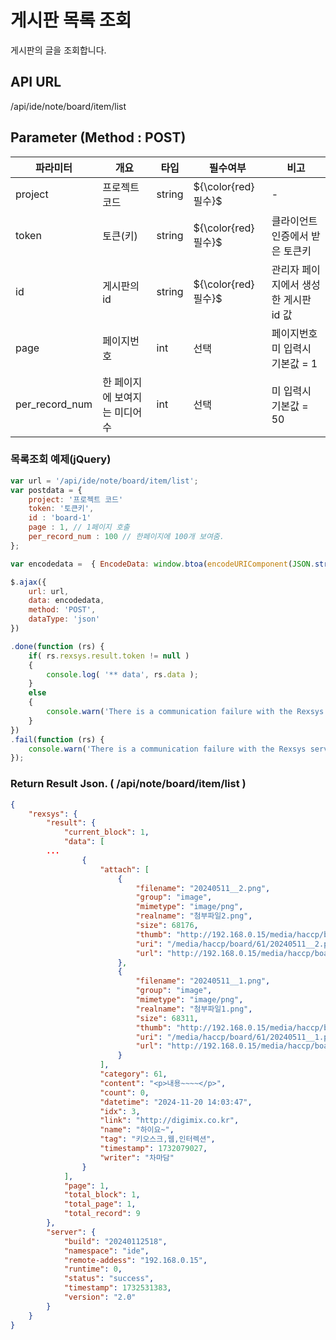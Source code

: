 게시판 목록 조회
==========================

게시판의 글을 조회합니다.

## API URL

/api/ide/note/board/item/list

## Parameter (Method : POST)

|파라미터|개요|타입|필수여부|비고|
|---|---|---|---|---|
|project|프로젝트 코드|string|${\color{red}필수}$|-|
|token|토큰(키)|string|${\color{red}필수}$|클라이언트 인증에서 받은 토큰키|
|id|게시판의 id|string|${\color{red}필수}$|관리자 페이지에서 생성한 게시판 id 값|
|page|페이지번호|int|선택|페이지번호 미 입력시 기본값 = 1 |
|per_record_num|한 페이지에 보여지는 미디어수|int|선택|미 입력시 기본값 = 50|

### 목록조회 예제(jQuery)

```javascript
var url = '/api/ide/note/board/item/list';
var postdata = {
	project: '프로젝트 코드'
	token: '토큰키',
	id : 'board-1'
	page : 1, // 1페이지 호출
	per_record_num : 100 // 한페이지에 100개 보여줌.
};

var encodedata =  { EncodeData: window.btoa(encodeURIComponent(JSON.stringify( postdata ))) };

$.ajax({
	url: url,
	data: encodedata,
	method: 'POST',
	dataType: 'json'
})

.done(function (rs) {
	if( rs.rexsys.result.token != null )
	{
		console.log( '** data', rs.data );	
	}
	else
	{
		console.warn('There is a communication failure with the Rexsys server.');
	}
})
.fail(function (rs) {
	console.warn('There is a communication failure with the Rexsys server.');
});
```

### Return Result Json. ( /api/note/board/item/list )

```json
{
    "rexsys": {
        "result": {
            "current_block": 1,
            "data": [
		...
                {
                    "attach": [
                        {
                            "filename": "20240511__2.png",
                            "group": "image",
                            "mimetype": "image/png",
                            "realname": "첨부파일2.png",
                            "size": 68176,
                            "thumb": "http://192.168.0.15/media/haccp/board/61/thumb_20240511__2.png",
                            "uri": "/media/haccp/board/61/20240511__2.png",
                            "url": "http://192.168.0.15/media/haccp/board/61/20240511__2.png"
                        },
                        {
                            "filename": "20240511__1.png",
                            "group": "image",
                            "mimetype": "image/png",
                            "realname": "첨부파일1.png",
                            "size": 68311,
                            "thumb": "http://192.168.0.15/media/haccp/board/61/thumb_20240511__1.png",
                            "uri": "/media/haccp/board/61/20240511__1.png",
                            "url": "http://192.168.0.15/media/haccp/board/61/20240511__1.png"
                        }
                    ],
                    "category": 61,
                    "content": "<p>내용~~~~</p>",
                    "count": 0,
                    "datetime": "2024-11-20 14:03:47",
                    "idx": 3,
                    "link": "http://digimix.co.kr",
                    "name": "하이요~",
                    "tag": "키오스크,웹,인터렉션",
                    "timestamp": 1732079027,
                    "writer": "차마담"
                }
            ],
            "page": 1,
            "total_block": 1,
            "total_page": 1,
            "total_record": 9
        },
        "server": {
            "build": "20240112518",
            "namespace": "ide",
            "remote-addess": "192.168.0.15",
            "runtime": 0,
            "status": "success",
            "timestamp": 1732531383,
            "version": "2.0"
        }
    }
}
```
